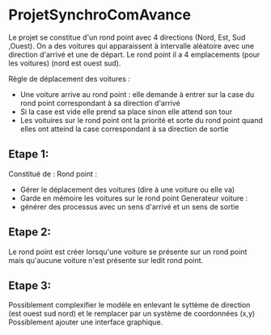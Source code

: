 # ProjetSynchroComAvance

Le projet se constitue d'un rond point avec 4 directions (Nord, Est, Sud ,Ouest).
On a des voitures qui apparaissent à intervalle aléatoire avec une direction d'arrivé et une de départ.
Le rond point il a 4 emplacements (pour les voitures) (nord est ouest sud).

Règle de déplacement des voitures :
- Une voiture arrive au rond point : elle demande à entrer sur la case du rond point correspondant à sa direction d'arrivé
- Si la case est vide elle prend sa place sinon elle attend son tour
- Les voituires sur le rond point ont la priorité et sorte du rond point quand elles ont atteind la case correspondant à sa direction de sortie

## Etape 1:
Constitué de :
Rond point :
  - Gérer le déplacement des voitures (dire à une voiture ou elle va)
  - Garde en mémoire les voitures sur le rond point
Generateur voiture :
  - générer des processus avec un sens d'arrivé et un sens de sortie 

## Etape 2:
Le rond point est créer lorsqu'une voiture se présente sur un rond point mais qu'aucune voiture n'est présente sur ledit rond point.

## Etape 3:
Possiblement complexifier le modèle en enlevant le syttème de direction (est ouest sud nord) et le remplacer par un système de coordonnées (x,y)
Possiblement ajouter une interface graphique.
